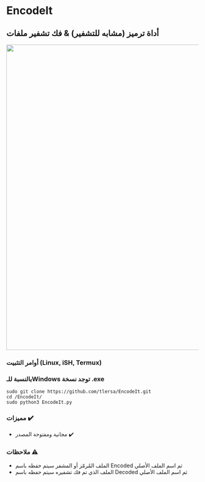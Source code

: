 # EncodeIt
## أداة ترميز (مشابه للتشفير) & فك تشفير ملفات

<img src="https://github.com/tlersa/EncodeIt/assets/111729973/d34af040-744c-4909-9620-23bd1a4f3cb3" width="800">

### أوامر التثبيت (Linux, iSH, Termux)
### بالنسبة للـWindows توجد نسخة .exe
```
sudo git clone https://github.com/tlersa/EncodeIt.git
cd /EncodeIt/
sudo python3 EncodeIt.py
```

### مميزات ✔️
- مجانية ومفتوحة المصدر ✔️

### ملاحظات ⚠️
- الملف المُرمّز أو المشفر سيتم حفظه باسم Encoded ثم اسم الملف الأصلي
- الملف الذي تم فك تشفيره سيتم حفظه باسم Decoded ثم اسم الملف الأصلي
